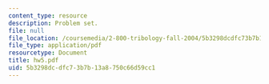 ```yaml
---
content_type: resource
description: Problem set.
file: null
file_location: /coursemedia/2-800-tribology-fall-2004/5b3298dcdfc73b7b13a8750c66d59cc1_hw5.pdf
file_type: application/pdf
resourcetype: Document
title: hw5.pdf
uid: 5b3298dc-dfc7-3b7b-13a8-750c66d59cc1
---
```

